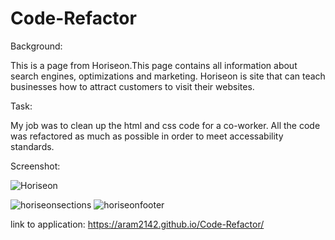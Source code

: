 # Code-Refactor

Background:

This is a page from Horiseon.This page contains all information about search engines, optimizations and marketing. Horiseon is site that can teach businesses how to attract customers to visit their websites.

Task:

My job was to clean up the html and css code for a co-worker. All the code was refactored as much as possible in order to meet accessability standards.

Screenshot:

![Horiseon](https://user-images.githubusercontent.com/65634748/90098106-7e31f680-dd05-11ea-8d46-927529ce2c5e.png)

![horiseonsections](https://user-images.githubusercontent.com/65634748/90098229-c3eebf00-dd05-11ea-8c84-5823ea445bf5.png)
![horiseonfooter](https://user-images.githubusercontent.com/65634748/90098227-c2bd9200-dd05-11ea-978d-c90fa03649ff.png)



link to application:  https://aram2142.github.io/Code-Refactor/